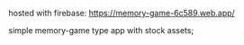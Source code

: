 hosted with firebase: https://memory-game-6c589.web.app/

simple memory-game type app with stock assets;
